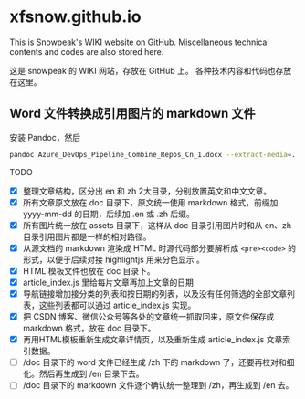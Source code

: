 # xfsnow.github.io
This is Snowpeak's WIKI website on GitHub.
Miscellaneous technical contents and codes are also stored here.

这是 snowpeak 的 WIKI 网站，存放在 GitHub 上。
各种技术内容和代码也存放在这里。

## Word 文件转换成引用图片的 markdown 文件
安装 Pandoc，然后
```bash
pandoc Azure_DevOps_Pipeline_Combine_Repos_Cn_1.docx --extract-media=../assets/img/ -o Azure_DevOps_Pipeline_Combine_Repos_1.md
```


TODO
- [x] 整理文章结构，区分出 en 和 zh 2大目录，分别放置英文和中文文章。
- [x] 所有文章原文放在 doc 目录下，原文统一使用 markdown 格式，前缀加yyyy-mm-dd 的日期，后续加 .en 或 .zh 后缀。
- [x] 所有图片统一放在 assets 目录下，这样从 doc 目录引用图片时和从 en、zh 目录引用图片都是一样的相对路径。
- [x] 从源文档的 markdown 渲染成 HTML 时源代码部分要解析成 `<pre><code>` 的形式，以便于后续对接 highlightjs 用来分色显示 。
- [x] HTML 模板文件也放在 doc 目录下。
- [x] article_index.js 里给每片文章再加上文章的日期
- [x] 导航链接增加接分类的列表和按日期的列表，以及没有任何筛选的全部文章列表，这些列表都可以通过 article_index.js 实现。
- [x] 把 CSDN 博客、微信公众号等各处的文章统一抓取回来，原文件保存成 markdown 格式，放在 doc 目录下。
- [x] 再用HTML模板重新生成文章详情页，以及重新生成 article_index.js 文章索引数据。
- [ ] /doc 目录下的 word 文件已经生成 /zh 下的 markdown 了，还要再校对和细化。然后再生成到 /en 目录下去。
- [ ] /doc 目录下的 markdown 文件逐个确认统一整理到 /zh，再生成到 /en 去。